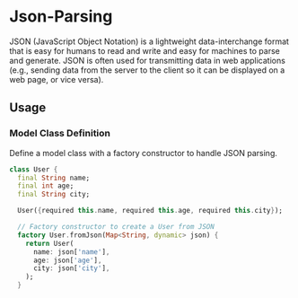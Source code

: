 # Json-Parsing

JSON (JavaScript Object Notation) is a lightweight data-interchange format that is easy for humans to read and write and easy for machines to parse and generate. JSON is often used for transmitting data in web applications (e.g., sending data from the server to the client so it can be displayed on a web page, or vice versa).

## Usage

### Model Class Definition

Define a model class with a factory constructor to handle JSON parsing.

```dart
class User {
  final String name;
  final int age;
  final String city;

  User({required this.name, required this.age, required this.city});

  // Factory constructor to create a User from JSON
  factory User.fromJson(Map<String, dynamic> json) {
    return User(
      name: json['name'],
      age: json['age'],
      city: json['city'],
    );
  }
